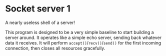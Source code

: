 # Socket server 1

A nearly useless shell of a server!

This program is designed to be a very simple baseline to start building a server around. It operates like a simple echo server, sending back whatever data it receives. It will perform `accept()`/`recv()`/`send()` for the first incoming connection, then closes all resources gracefully.
